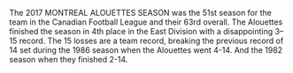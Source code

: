 The 2017 MONTREAL ALOUETTES SEASON was the 51st season for the team in the Canadian Football League and their 63rd overall. The Alouettes finished the season in 4th place in the East Division with a disappointing 3–15 record. The 15 losses are a team record, breaking the previous record of 14 set during the 1986 season when the Alouettes went 4-14. And the 1982 season when they finished 2-14.
